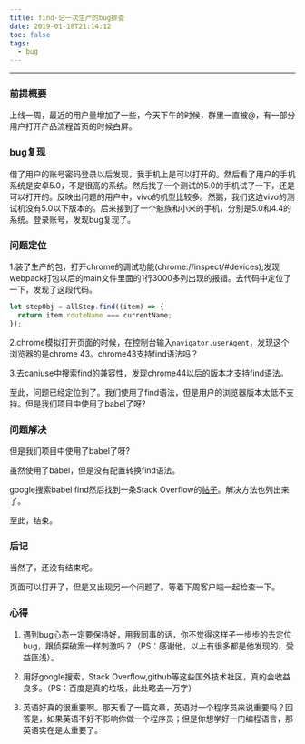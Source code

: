 ```yaml
---
title: find-记一次生产的bug排查
date: 2019-01-18T21:14:12
toc: false
tags: 
  - bug
---
```

----

### 前提概要
上线一周，最近的用户量增加了一些，今天下午的时候，群里一直被@，有一部分用户打开产品流程首页的时候白屏。

### bug复现
借了用户的账号密码登录以后发现，我手机上是可以打开的。然后看了用户的手机系统是安卓5.0，不是很高的系统。然后找了一个测试的5.0的手机试了一下，还是可以打开的。反映出问题的用户中，vivo的机型比较多。然鹅，我们这边vivo的测试机没有5.0以下版本的。后来接到了一个魅族和小米的手机，分别是5.0和4.4的系统。登录账号，发现bug复现了。

### 问题定位
1.装了生产的包，打开chrome的调试功能(chrome://inspect/#devices);发现webpack打包以后的main文件里面的1行3000多列出现的报错。去代码中定位了一下，发现了这段代码。
``` js
let stepObj = allStep.find((item) => {
  return item.routeName === currentName;
});
```

2.chrome模拟打开页面的时候，在控制台输入`navigator.userAgent`，发现这个浏览器的是chrome 43。chrome43支持find语法吗？

3.去[caniuse](https://caniuse.com/#search=find)中搜索find的兼容性，发现chrome44以后的版本才支持find语法。

至此，问题已经定位到了。我们使用了find语法，但是用户的浏览器版本太低不支持。但是我们项目中使用了babel了呀?

### 问题解决
但是我们项目中使用了babel了呀?

虽然使用了babel，但是没有配置转换find语法。

google搜索babel find然后找到一条Stack Overflow的[帖子](https://stackoverflow.com/questions/32401513/array-find-doesnt-work-with-babel)。解决方法也列出来了。

至此，结束。

### 后记
当然了，还没有结束呢。

页面可以打开了，但是又出现另一个问题了。等着下周客户端一起检查一下。

### 心得

1. 遇到bug心态一定要保持好，用我同事的话，你不觉得这样子一步步的去定位bug，跟侦探破案一样刺激吗？（PS：感谢他，以上有很多都是他发现的，受益匪浅）。

2. 用好google搜索，Stack Overflow,github等这些国外技术社区，真的会收益良多。（PS：百度是真的垃圾，此处略去一万字）

3. 英语好真的很重要啊。那天看了一篇文章，英语对一个程序员来说重要吗？回答是，如果英语不好不影响你做一个程序员；但是你想学好一门编程语言，那英语实在是太重要了。